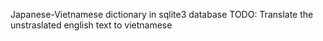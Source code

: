Japanese-Vietnamese dictionary in sqlite3 database
TODO:
 Translate the unstraslated english text to vietnamese

